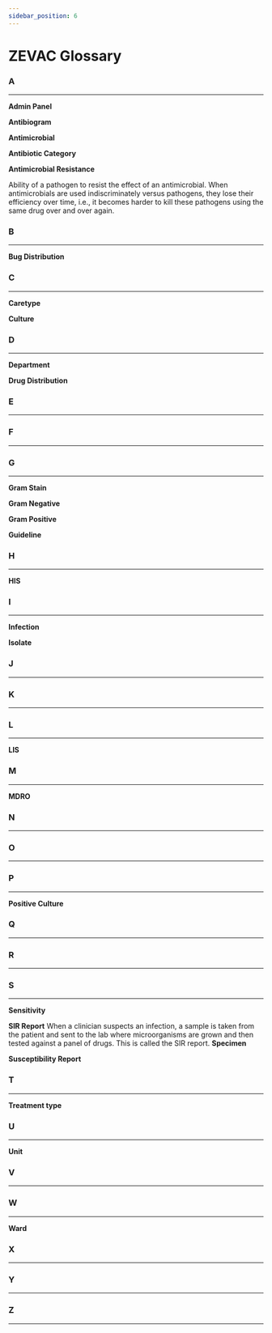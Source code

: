 ```yaml
---
sidebar_position: 6
---
```


# ZEVAC Glossary

### A
---
**Admin Panel**

**Antibiogram**

**Antimicrobial**

**Antibiotic Category**

**Antimicrobial Resistance**

Ability of a pathogen to resist the effect of an antimicrobial. When antimicrobials are used indiscriminately versus pathogens, they lose their efficiency over time, i.e., it becomes harder to kill these pathogens using the same drug over and over again.

### B
---
**Bug Distribution**
### C
---
**Caretype**

**Culture**
### D
---
**Department**

**Drug Distribution**
### E
---

### F
---

### G
---
**Gram Stain**

**Gram Negative**

**Gram Positive**

**Guideline**
### H
---
**HIS**
### I
---
**Infection**

**Isolate**
### J
---
### K
---
### L
---
**LIS**
### M
---
**MDRO**

### N
---
### O
---
### P
---
**Positive Culture**
### Q
---
### R
---
### S
---
**Sensitivity**

**SIR Report**
When a clinician suspects an infection, a sample is taken from the patient and sent to the lab where microorganisms are grown and then tested against a panel of drugs. This is called the SIR report.
**Specimen**

**Susceptibility Report**
### T
---
**Treatment type**
### U
---
**Unit**
### V
---
### W
---
**Ward**
### X
---
### Y
---
### Z
---